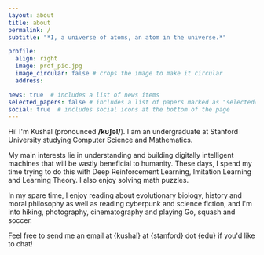 ```yaml
---
layout: about
title: about
permalink: /
subtitle: "*I, a universe of atoms, an atom in the universe.*"

profile:
  align: right
  image: prof_pic.jpg
  image_circular: false # crops the image to make it circular
  address: 

news: true  # includes a list of news items
selected_papers: false # includes a list of papers marked as "selected={true}"
social: true  # includes social icons at the bottom of the page
---
```


Hi! I'm Kushal (pronounced **/kʊʃəl/**). I am an undergraduate at Stanford University studying Computer Science and Mathematics. 

My main interests lie in understanding and building digitally intelligent machines that will be vastly beneficial to humanity. These days, I spend my time trying to do this with Deep Reinforcement Learning, Imitation Learning and Learning Theory. I also enjoy solving math puzzles. 

In my spare time, I enjoy reading about evolutionary biology, history and moral philosophy as well as reading cyberpunk and science fiction, and I'm into hiking, photography, cinematography and playing Go, squash and soccer. 

Feel free to send me an email at {kushal} at {stanford} dot {edu} if you'd like to chat!


